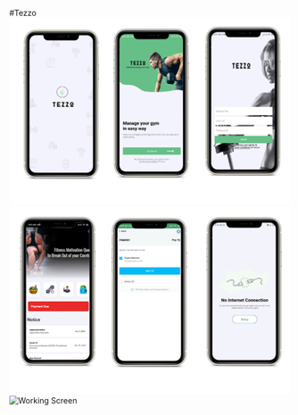 #Tezzo
<img src="images/Authentication_screen.png" alt="Auth_screen">
<img src="images/Extra_screen_tezzo.png" alt="Home Screens">
<img src="images/Working_screen.png" alt="Working Screen">

